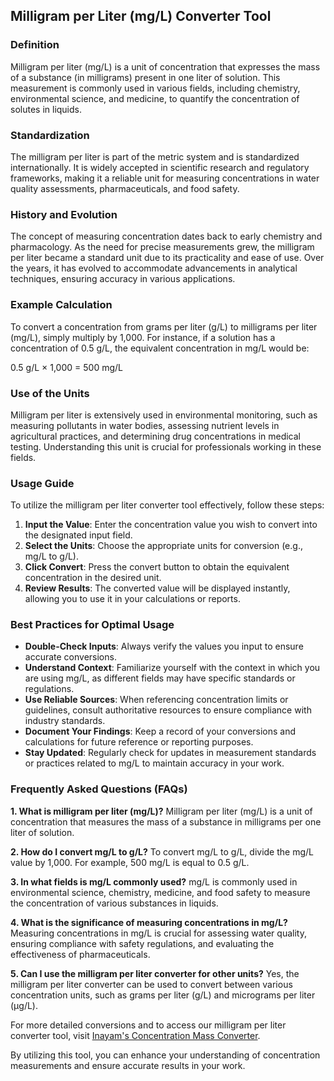 ## Milligram per Liter (mg/L) Converter Tool

### Definition
Milligram per liter (mg/L) is a unit of concentration that expresses the mass of a substance (in milligrams) present in one liter of solution. This measurement is commonly used in various fields, including chemistry, environmental science, and medicine, to quantify the concentration of solutes in liquids.

### Standardization
The milligram per liter is part of the metric system and is standardized internationally. It is widely accepted in scientific research and regulatory frameworks, making it a reliable unit for measuring concentrations in water quality assessments, pharmaceuticals, and food safety.

### History and Evolution
The concept of measuring concentration dates back to early chemistry and pharmacology. As the need for precise measurements grew, the milligram per liter became a standard unit due to its practicality and ease of use. Over the years, it has evolved to accommodate advancements in analytical techniques, ensuring accuracy in various applications.

### Example Calculation
To convert a concentration from grams per liter (g/L) to milligrams per liter (mg/L), simply multiply by 1,000. For instance, if a solution has a concentration of 0.5 g/L, the equivalent concentration in mg/L would be:

0.5 g/L × 1,000 = 500 mg/L

### Use of the Units
Milligram per liter is extensively used in environmental monitoring, such as measuring pollutants in water bodies, assessing nutrient levels in agricultural practices, and determining drug concentrations in medical testing. Understanding this unit is crucial for professionals working in these fields.

### Usage Guide
To utilize the milligram per liter converter tool effectively, follow these steps:
1. **Input the Value**: Enter the concentration value you wish to convert into the designated input field.
2. **Select the Units**: Choose the appropriate units for conversion (e.g., mg/L to g/L).
3. **Click Convert**: Press the convert button to obtain the equivalent concentration in the desired unit.
4. **Review Results**: The converted value will be displayed instantly, allowing you to use it in your calculations or reports.

### Best Practices for Optimal Usage
- **Double-Check Inputs**: Always verify the values you input to ensure accurate conversions.
- **Understand Context**: Familiarize yourself with the context in which you are using mg/L, as different fields may have specific standards or regulations.
- **Use Reliable Sources**: When referencing concentration limits or guidelines, consult authoritative resources to ensure compliance with industry standards.
- **Document Your Findings**: Keep a record of your conversions and calculations for future reference or reporting purposes.
- **Stay Updated**: Regularly check for updates in measurement standards or practices related to mg/L to maintain accuracy in your work.

### Frequently Asked Questions (FAQs)

**1. What is milligram per liter (mg/L)?**
Milligram per liter (mg/L) is a unit of concentration that measures the mass of a substance in milligrams per one liter of solution.

**2. How do I convert mg/L to g/L?**
To convert mg/L to g/L, divide the mg/L value by 1,000. For example, 500 mg/L is equal to 0.5 g/L.

**3. In what fields is mg/L commonly used?**
mg/L is commonly used in environmental science, chemistry, medicine, and food safety to measure the concentration of various substances in liquids.

**4. What is the significance of measuring concentrations in mg/L?**
Measuring concentrations in mg/L is crucial for assessing water quality, ensuring compliance with safety regulations, and evaluating the effectiveness of pharmaceuticals.

**5. Can I use the milligram per liter converter for other units?**
Yes, the milligram per liter converter can be used to convert between various concentration units, such as grams per liter (g/L) and micrograms per liter (µg/L).

For more detailed conversions and to access our milligram per liter converter tool, visit [Inayam's Concentration Mass Converter](https://www.inayam.co/unit-converter/concentration_mass). 

By utilizing this tool, you can enhance your understanding of concentration measurements and ensure accurate results in your work.